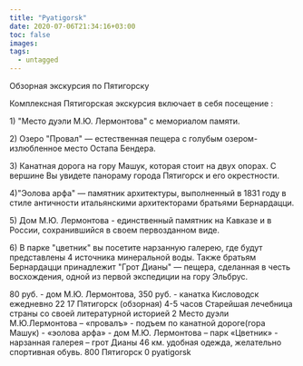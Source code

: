 ```yaml
---
title: "Pyatigorsk"
date: 2020-07-06T21:34:16+03:00
toc: false
images:
tags:
  - untagged
---
```


Обзорная экскурсия по Пятигорску <p>Комплексная Пятигорская экскурсия включает в себя посещение : </p> <p>1) "Место дуэли М.Ю. Лермонтова" с мемориалом памяти. </p> <p>2) Озеро "Провал" — естественная пещера с голубым озером- излюбленное место Остапа Бендера. </p> <p>3) Канатная дорога на гору Машук, которая стоит на двух опорах. С вершине Вы увидете панораму города Пятигорск и его окрестности. </p> <p>4)"Эолова арфа" ― памятник архитектуры, выполненный в 1831 году в стиле античности итальянскими архитекторами братьями Бернардацци. </p> <p>5) Дом М.Ю. Лермонтова - единственный памятник на Кавказе и в России, сохранившийся в своем первозданном виде. </p> <p>6) В парке "цветник" вы посетите нарзанную галерею, где будут представлены 4 источника минеральной воды. Также братьям Бернардацци принадлежит "Грот Дианы" — пещера, сделанная в честь восхождения, одной из первой экспедиции на гору Эльбрус.</p> 80 руб. - дом М.Ю. Лермонтова, 350 руб. - канатка Кисловодск ежедневно 22 17 Пятигорск (обзорная) 4-5 часов Старейшая лечебница страны со своей литературной историей 2 Место дуэли М.Ю.Лермонтова – «провалъ» - подъем по канатной дороге(гора Машук) - «эолова арфа» - дом М.Ю. Лермонтова – парк «Цветник» - нарзанная галерея – грот Дианы 46 км. удобная одежда, желательно спортивная обувь. 800 Пятигорск 0 pyatigorsk
